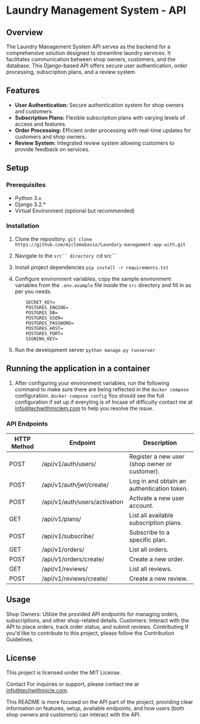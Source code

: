 # Laundry Management System - API

## Overview

The Laundry Management System API serves as the backend for a comprehensive solution designed to streamline laundry services. It facilitates communication between shop owners, customers, and the database. This Django-based API offers secure user authentication, order processing, subscription plans, and a review system.

## Features

- **User Authentication:** Secure authentication system for shop owners and customers.
- **Subscription Plans:** Flexible subscription plans with varying levels of access and features.
- **Order Processing:** Efficient order processing with real-time updates for customers and shop owners.
- **Review System:** Integrated review system allowing customers to provide feedback on services.

## Setup

### Prerequisites

- Python 3.x
- Django 3.2.*
- Virtual Environment (optional but recommended)

### Installation

1. Clone the repository.
   ```git clone https://github.com/miclemabasie/Laundary-management-app-with.git```

2. Navigate to the ```src`` directory
    ```cd src```

3. Install project dependencies
    ```pip install -r requirements.txt```

4. Configure environment variables, copy the sample environment variables from the ```.env.example``` file inside the ```src``` directory and fill in as per you needs.
    ``` DEBUG=
        SECRET_KEY=
        POSTGRES_ENGINE=
        POSTGRES_DB=
        POSTGRES_USER=
        POSTGRES_PASSWORD=
        POSTGRES_HOST=
        POSTGRES_PORT=
        SIGNING_KEY=
    ```
5. Run the development server
    ```python manage.py runserver```

## Running the application in a container

1. After configuring your environment variables, run the following command to make sure there are being reflected in the ```docker compose``` configuration.
    ```docker compose config```
You should see the full configuration if set up if everyting is of
Incase of difficulty contact me at info@techwithmiclem.com to help you resolve the issue.


### API Endpoints

| HTTP Method | Endpoint            | Description                           |
|-------------|---------------------|---------------------------------------|
| POST         | /api/v1/auth/users/ | Register a new user (shop owner or customer). |
| POST        | /api/v1/auth/jwt/create/   | Log in and obtain an authentication token.    |
| POST        | /api/v1/auth/users/activation   | Activate a new user account.    |
| GET         | /api/v1/plans/         | List all available subscription plans.      |
| POST        | /api/v1/subscribe/     | Subscribe to a specific plan.              |
| GET         | /api/v1/orders/        | List all orders.                           |
| POST        | /api/v1/orders/create/ | Create a new order.                        |
| GET         | /api/v1/reviews/       | List all reviews.                          |
| POST        | /api/v1/reviews/create/| Create a new review.                       |


## Usage
Shop Owners: Utilize the provided API endpoints for managing orders, subscriptions, and other shop-related details.
Customers: Interact with the API to place orders, track order status, and submit reviews.
Contributing
If you'd like to contribute to this project, please follow the Contribution Guidelines.

## License
This project is licensed under the MIT License.

Contact
For inquiries or support, please contact me at [info@techwithmicle.com](info@techwithmicle.com).

This README is more focused on the API part of the project, providing clear information on features, setup, available endpoints, and how users (both shop owners and customers) can interact with the API.



